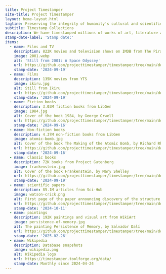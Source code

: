 ```yaml
---
title: Project Timestamper
site-title: Project Timestamper
layout: home-layout.html
tagline: Preserving the integrity of humanity's cultural and scientific achievements
subtitle: Timestamp Collections
description: We have timestamped millions of works of art, literature and science, to certify that they existed before the advent of mass counterfeiting by generative AI.
stamp-date-label: 'Stamp date:'
items:
  - name: Films and TV
    description: 822K movies and television shows on IMDB from The Pirate Bay
    image: 2001.webp
    alt: 'Still from 2001: A Space Odyssey'
    url: https://github.com/projecttimestamper/timestamper/tree/main/docs/tpb_movies
    stamp-date: '2024-09-19'
  - name: Films
    description: 135K movies from YTS
    image: ikiru.jpg
    alt: Still from Ikiru
    url: https://github.com/projecttimestamper/timestamper/tree/main/docs/yts_movies
    stamp-date: '2024-09-19'
  - name: Fiction books
    description: 3.03M fiction books from LibGen
    image: 1984.jpg
    alt: Cover of the book 1984, by George Orwell
    url: https://github.com/projecttimestamper/timestamper/tree/main/docs/libgen_fiction
    stamp-date: '2024-09-16'
  - name: Non-fiction books
    description: 4.37M non-fiction books from LibGen
    image: atomic-bomb.jpg
    alt: Cover of the book The Making of the Atomic Bomb, by Richard Rhodes
    url: https://github.com/projecttimestamper/timestamper/tree/main/docs/libgen_nonfiction
    stamp-date: '2024-09-16'
  - name: Classic books
    description: 72K books from Project Gutenberg
    image: frankenstein.jpg
    alt: Cover of the book Frankenstein, by Mary Shelley
    url: https://github.com/projecttimestamper/timestamper/tree/main/docs/gutenberg_books
    stamp-date: '2024-09-19'
  - name: scientific papers
    description: 85.1M articles from Sci-Hub
    image: watson-crick.png
    alt: First page of the paper announcing discovery of the structure of DNA
    url: https://github.com/projecttimestamper/timestamper/tree/main/docs/scihub_articles
    stamp-date: '2024-10-11'
  - name: paintings
    description: 192K paintings and visual art from WikiArt
    image: persistence-of-memory.jpg
    alt: The painting Persistence of Memory, by Salvador Dalí
    url: https://github.com/projecttimestamper/timestamper/tree/main/docs/wikiart_works
    stamp-date: '2025-02-26'
  - name: Wikipedia
    description: Database snapshots
    image: wikipedia.png
    alt: Wikipedia logo
    url: https://timestamper.toolforge.org/data/
    stamp-date: Monthly since 2024-04-24
---
```


